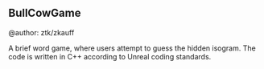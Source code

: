 ## BullCowGame ##
@author: ztk/zkauff

A brief word game, where users attempt to guess the hidden isogram.
The code is written in C++ according to Unreal coding standards.
